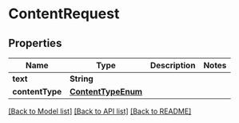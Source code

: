 # ContentRequest

## Properties
Name | Type | Description | Notes
------------ | ------------- | ------------- | -------------
**text** | **String** |  | 
**contentType** | [**ContentTypeEnum**](ContentTypeEnum.md) |  | 

[[Back to Model list]](../README.md#documentation-for-models) [[Back to API list]](../README.md#documentation-for-api-endpoints) [[Back to README]](../README.md)


